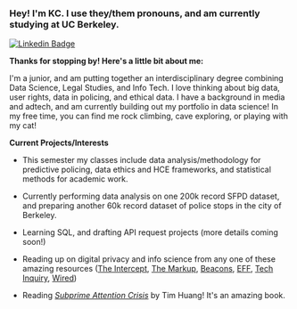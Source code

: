<!-- ### Hi there 👋

<!--
**kch0p/kch0p** is a ✨ _special_ ✨ repository because its `README.md` (this file) appears on your GitHub profile.

Here are some ideas to get you started:

- 🔭 I’m currently working on ...
- 🌱 I’m currently learning ...
- 👯 I’m looking to collaborate on ...
- 🤔 I’m looking for help with ...
- 💬 Ask me about ...
- 📫 How to reach me: ...
- 😄 Pronouns: ...
- ⚡ Fun fact: ...
--> 



### Hey! I'm KC. I use they/them pronouns, and am currently studying at UC Berkeley. 

[![Linkedin Badge](https://img.shields.io/badge/-LinkedIn-0e76a8?style=flat-square&logo=Linkedin&logoColor=white)](https://www.linkedin.com/in/karatechop/)

**Thanks for stopping by! Here's a little bit about me:**

I'm a junior, and am putting together an interdisciplinary degree combining Data Science, Legal Studies, and Info Tech. I love thinking about big data, user rights, data in policing, and ethical data. I have a background in media and adtech, and am currently building out my portfolio in data science! In my free time, you can find me rock climbing, cave exploring, or playing with my cat! 

**Current Projects/Interests**

- This semester my classes include data analysis/methodology for predictive policing, data ethics and HCE frameworks, and statistical methods for academic work.

- Currently performing data analysis on one 200k record SFPD dataset, and preparing another 60k record dataset of police stops in the city of Berkeley. 

- Learning SQL, and drafting API request projects (more details coming soon!)

- Reading up on digital privacy and info science from any one of these amazing resources ([The Intercept](https://theintercept.com/technology/), [The Markup](https://themarkup.org/), [Beacons](https://logicmag.io/beacons/), [EFF](https://www.eff.org/), [Tech Inquiry](https://techinquiry.org/), [Wired](https://www.wired.com/category/security/))
- Reading [*Subprime Attention Crisis*](https://us.macmillan.com/books/9780374538651/subprimeattentioncrisis) by Tim Huang! It's an amazing book. 


